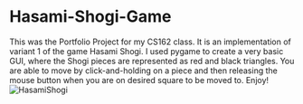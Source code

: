 # Hasami-Shogi-Game
This was the Portfolio Project for my CS162 class. It is an implementation of variant 1 of the game Hasami Shogi. I used pygame to create a very basic GUI, where the Shogi pieces are represented as red and black triangles. You are able to move by click-and-holding on a piece and then releasing the mouse button when you are on desired square to be moved to. Enjoy!
![HasamiShogi](https://github.com/swanalex/Hasami-Shogi-Game/assets/86210924/255f5eba-fbe2-4acb-be40-6eb2a834df99)
